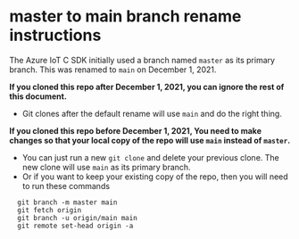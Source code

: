 # master to main branch rename instructions

The Azure IoT C SDK initially used a branch named `master` as its primary branch.  This was renamed to `main` on December 1, 2021.

**If you cloned this repo after December 1, 2021, you can ignore the rest of this document.**
  * Git clones after the default rename will use `main` and do the right thing.

**If you cloned this repo before December 1, 2021, You need to make changes so that your local copy of the repo will use `main` instead of `master`.**
  * You can just run a new `git clone` and delete your previous clone.  The new clone will use `main` as its primary branch.
  * Or if you want to keep your existing copy of the repo, then you will need to run these commands
  ```script
    git branch -m master main
    git fetch origin
    git branch -u origin/main main
    git remote set-head origin -a
  ```
